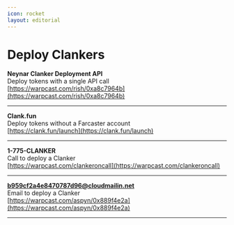 ```yaml
---
icon: rocket
layout: editorial
---
```


# Deploy Clankers

**Neynar Clanker Deployment API**\
Deploy tokens with a single API call\
[https://warpcast.com/rish/0xa8c7964b](https://warpcast.com/rish/0xa8c7964b)

***

**Clank.fun**\
Deploy tokens without a Farcaster account\
[https://clank.fun/launch](https://clank.fun/launch)

***

**1-775-CLANKER**\
Call to deploy a Clanker\
[https://warpcast.com/clankeroncall](https://warpcast.com/clankeroncall)

***

**b959cf2a4e8470787d96@cloudmailin.net**\
Email to deploy a Clanker\
[https://warpcast.com/aspyn/0x889f4e2a](https://warpcast.com/aspyn/0x889f4e2a)

***